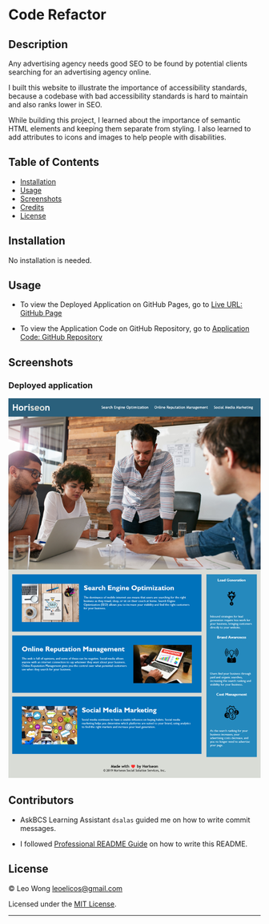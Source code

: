 # Code Refactor

## Description

Any advertising agency needs good SEO to be found by potential clients searching for an advertising agency online.

I built this website to illustrate the importance of accessibility standards, because a codebase with bad accessibility standards is hard to maintain and also ranks lower in SEO.

While building this project, I learned about the importance of semantic HTML elements and keeping them separate from styling. I also learned to add attributes to icons and images to help people with disabilities.

## Table of Contents

-  [Installation](#installation)
-  [Usage](#usage)
-  [Screenshots](#screenshots)
-  [Credits](#credits)
-  [License](#license)

## Installation

No installation is needed.

## Usage

-  To view the Deployed Application on GitHub Pages, go to [Live URL: GitHub Page](https://leoelicos.github.io/bcs-01-code-refactor/)

-  To view the Application Code on GitHub Repository, go to [Application Code: GitHub Repository](https://github.com/leoelicos/bcs-01-code-refactor/)

## Screenshots

### Deployed application

![Screenshot](./assets/images/application-screenshot.png)

## Contributors

-  AskBCS Learning Assistant `dsalas` guided me on how to write commit messages.

-  I followed [Professional README Guide](https://coding-boot-camp.github.io/full-stack/github/professional-readme-guide) on how to write this README.

## License

&copy; Leo Wong <leoelicos@gmail.com>

Licensed under the [MIT License](./LICENSE.txt).

---
